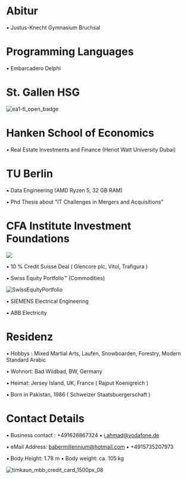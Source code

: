 # Abitur

▪︎ Justus-Knecht Gymnasium Bruchsal

# Programming Languages 

▪︎ Embarcadero Delphi 

# St. Gallen HSG 

![ea1-tl_open_badge](https://user-images.githubusercontent.com/95079463/151658291-bc2de3cf-efd4-4f38-bf4a-dde187391570.png)

#  Hanken School of Economics 

▪︎ Real Estate Investments and Finance  (Heriot Watt University Dubai)

# TU Berlin

▪︎ Data Engineering (AMD Ryzen 5, 32 GB RAM)

▪︎ Phd Thesis about "IT Challenges in Mergers and Acquisitions"

#  CFA Institute Investment Foundations 

<img src="https://user-images.githubusercontent.com/95079463/151157248-4fa7d6fe-7dc8-4cd3-a9e1-3263252d3028.png">

▪︎ 10 % Credit Suisse Deal ( Glencore plc, Vitol, Trafigura )

▪︎ Swiss Equity Portfolio™️ (Commodities)

![SwissEquityPortfolio](https://user-images.githubusercontent.com/95079463/156522393-272bb017-e660-4022-a998-33063f54dfd0.png)

▪︎ SIEMENS Electrical Engineering

▪︎ ABB Electricity

# Residenz 

▪︎ Hobbys : Mixed Martial Arts, Laufen, Snowboarden, Forestry, Modern Standard Arabic 

▪︎ Wohnort: Bad Wildbad, BW, Germany

▪︎ Heimat: Jersey Island, UK, France ( Rajput Koenigreich )

▪︎ Born in Pakistan, 1986  ( Schweizer Staatsbuergerschaft )

# Contact Details 

▪︎ Business contact : +491628867324 ▪︎ i.ahmad@vodafone.de 

▪︎ eMail Address: babermillennium@hotmail.com ▪︎ +4915735207973

▪︎ Body Height: 1.78 m ▪︎ Body weight: ca. 105 kg

![timkaun_mbb_credit_card_1500px_08](https://user-images.githubusercontent.com/95079463/155937176-0a48cc47-b1d0-4d14-a3de-1cacb4abf6e6.jpg)





